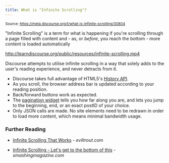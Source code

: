```yaml
---
title: What is "Infinite Scrolling"?
---
```


<small class="doc-source">Source: https://meta.discourse.org/t/what-is-infinite-scrolling/30804</small>

"Infinite Scrolling" is a term for what is happening if you're scrolling through a page filled with content and - as, or *before*, you reach the bottom - more content is loaded automatically

http://learndiscourse.org/public/resources/infinite-scrolling.mp4

Discourse attempts to utilise infinite scrolling in a way that solely adds to the user's reading experience, and never detracts from it.

- Discourse takes full advantage of HTML5's [History API][1].
- As you scroll, the browser address bar is updated according to your reading position.
- Back/forward buttons work as expected.
- The [pagination widget](#) tells you how far along you are, and lets you jump to the beginning, end, or an exact postID of your choice.
- Only JSON calls are made. No site elements need to be redrawn in order to load more content, which means minimal bandwidth usage.

### Further Reading

- [Infinite Scrolling That Works](http://eviltrout.com/2013/02/16/infinite-scrolling-that-works.html) - *eviltrout.com*
- [Infinite Scrolling - Let's get to the bottom of this](http://www.smashingmagazine.com/2013/05/03/infinite-scrolling-lets-get-to-the-bottom-of-this/) - *smashingmagazine.com*


  [1]: https://developer.mozilla.org/en-US/docs/Web/Guide/API/DOM/Manipulating_the_browser_history
